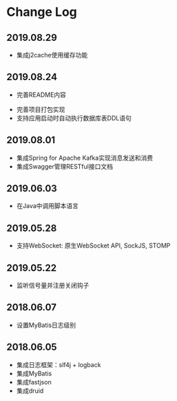 # Change Log





## 2019.08.29
+ 集成j2cache使用缓存功能

## 2019.08.24
* 完善README内容
+ 完善项目打包实现
+ 支持应用启动时自动执行数据库表DDL语句

## 2019.08.01
+ 集成Spring for Apache Kafka实现消息发送和消费
+ 集成Swagger管理RESTful接口文档

## 2019.06.03
+ 在Java中调用脚本语言

## 2019.05.28
+ 支持WebSocket: 原生WebSocket API, SockJS, STOMP

## 2019.05.22
+ 监听信号量并注册关闭钩子

## 2018.06.07
+ 设置MyBatis日志级别

## 2018.06.05
+ 集成日志框架：slf4j + logback
+ 集成MyBatis
+ 集成fastjson
+ 集成druid

